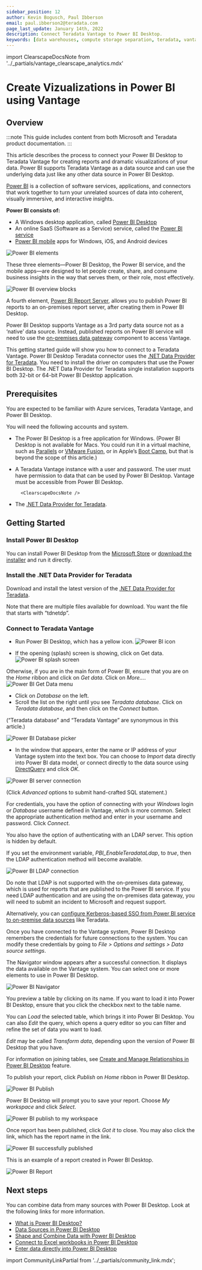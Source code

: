```yaml
---
sidebar_position: 12
author: Kevin Bogusch, Paul Ibberson
email: paul.ibberson2@teradata.com
page_last_update: January 14th, 2022
description: Connect Teradata Vantage to Power BI Desktop.
keywords: [data warehouses, compute storage separation, teradata, vantage, cloud data platform, object storage, business intelligence, enterprise analytics, microsoft power bi, power bi]
---
```

import ClearscapeDocsNote from '../_partials/vantage_clearscape_analytics.mdx'

# Create Vizualizations in Power BI using Vantage

## Overview

:::note
This guide includes content from both Microsoft and Teradata product documentation.
:::

This article describes the process to connect your Power BI Desktop to Teradata Vantage for creating reports and dramatic visualizations of your data.  Power BI supports Teradata Vantage as a data source and can use the underlying data just like any other data source in Power BI Desktop.

[Power BI](https://docs.microsoft.com/en-us/power-bi/power-bi-overview) is a collection of software services, applications, and connectors that work together to turn your unrelated sources of data into coherent, visually immersive, and interactive insights.

**Power BI consists of:**
* A Windows desktop application, called [Power BI Desktop](https://docs.microsoft.com/en-us/power-bi/fundamentals/desktop-what-is-desktop)
* An online SaaS (Software as a Service) service, called the [Power BI service](https://docs.microsoft.com/en-us/power-bi/fundamentals/power-bi-service-overview)
* [Power BI mobile](https://docs.microsoft.com/en-us/power-bi/consumer/mobile/mobile-apps-for-mobile-devices) apps for Windows, iOS, and Android devices

![Power BI elements](../business-intelligence/images/connect-power-bi/power.bi.elements.png)

These three elements—Power BI Desktop, the Power BI service, and the mobile apps—are designed to let people create, share, and consume business insights in the way that serves them, or their role, most effectively.

![Power BI overview blocks](../business-intelligence/images/connect-power-bi/power.bi.overview.blocks.png)

A fourth element, [Power BI Report Server](https://docs.microsoft.com/en-us/power-bi/report-server/get-started), allows you to publish Power BI reports to an on-premises report server, after creating them in Power BI Desktop.

Power BI Desktop supports Vantage as a 3rd party data source not as a ‘native’ data source.  Instead, published reports on Power BI service will need to use the [on-premises data gateway](https://docs.microsoft.com/en-us/power-bi/connect-data/service-gateway-onprem) component to access Vantage.

This getting started guide will show you how to connect to a Teradata Vantage. Power BI Desktop Teradata connector uses the [.NET Data Provider for Teradata](https://downloads.teradata.com/download/connectivity/net-data-provider-for-teradata). You need to install the driver on computers that use the Power BI Desktop. The .NET Data Provider for Teradata single installation supports both 32-bit or 64-bit Power BI Desktop application.

## Prerequisites
You are expected to be familiar with Azure services, Teradata Vantage, and Power BI Desktop.

You will need the following accounts and system.

* The Power BI Desktop is a free application for Windows. (Power BI Desktop is not available for Macs. You could run it in a virtual machine, such as [Parallels](https://www.parallels.com) or [VMware Fusion](https://www.vmware.com/products/fusion.html), or in Apple’s [Boot Camp](https://support.apple.com/en-vn/boot-camp), but that is beyond the scope of this article.)

* A Teradata Vantage instance with a user and password. The user must have permission to data that can be used by Power BI Desktop. Vantage must be accessible from Power BI Desktop.

        <ClearscapeDocsNote />


* The [.NET Data Provider for Teradata](https://downloads.teradata.com/download/connectivity/net-data-provider-for-teradata).

## Getting Started
### Install Power BI Desktop
You can install Power BI Desktop from the [Microsoft Store](https://aka.ms/pbidesktopstore) or [download the installer](https://aka.ms/pbiSingleInstaller) and run it directly.

### Install the .NET Data Provider for Teradata
Download and install the latest version of the [.NET Data Provider for Teradata](https://downloads.teradata.com/download/connectivity/net-data-provider-for-teradata).

Note that there are multiple files available for download. You want the file that starts with “tdnetdp”.

### Connect to Teradata Vantage
* Run Power BI Desktop, which has a yellow icon. 
![Power BI icon](../business-intelligence/images/connect-power-bi/power.bi.icon.png)

* If the opening (splash) screen is showing, click on Get data.
        ![Power BI splash screen](../business-intelligence/images/connect-power-bi/power.bi.splash.screen.png)

Otherwise, if you are in the main form of Power BI, ensure that you are on the _Home_ ribbon and click on _Get data_. Click on _More…_.
    ![Power BI Get Data menu](../business-intelligence/images/connect-power-bi/power.bi.get.data.menu.png)

* Click on _Database_ on the left.
* Scroll the list on the right until you see _Teradata database_. Click on _Teradata database_, and then click on the _Connect_ button.

(“Teradata database” and “Teradata Vantage” are synonymous in this article.)

![Power BI Database picker](../business-intelligence/images/connect-power-bi/power.bi.database.picker.png)

* In the window that appears, enter the name or IP address of your Vantage system into the text box. You can choose to _Import_ data directly into Power BI data model, or connect directly to the data source using [DirectQuery](https://docs.microsoft.com/en-us/power-bi/desktop-use-directquery) and click _OK_.

![Power BI server connection](../business-intelligence/images/connect-power-bi/power.bi.server.connect.png)

(Click _Advanced_ options to submit hand-crafted SQL statement.)

For credentials, you have the option of connecting with your _Windows_ login or _Database_ username defined in Vantage, which is more common. Select the appropriate    authentication method and enter in your username and password. Click _Connect_.

You also have the option of authenticating with an LDAP server. This option is hidden by default.

If you set the environment variable, _PBI_EnableTeradataLdap_, to _true_, then the LDAP authentication method will become available.

![Power BI LDAP connection](../business-intelligence/images/connect-power-bi/power.bi.ldap.png)

Do note that LDAP is not supported with the on-premises data gateway, which is used for reports that are published to the Power BI service. If you need LDAP authentication and are using the on-premises data gateway, you will need to submit an incident to Microsoft and request support.

Alternatively, you can [configure Kerberos-based SSO from Power BI service to on-premise data sources](https://docs.microsoft.com/en-us/power-bi/connect-data/service-gateway-sso-kerberos) like Teradata.

Once you have connected to the Vantage system, Power BI Desktop remembers the credentials for future connections to the system. You can modify these credentials by going to _File > Options and settings > Data source settings_.

The Navigator window appears after a successful connection. It displays the data available on the Vantage system. You can select one or more elements to use in Power BI Desktop.

![Power BI Navigator](../business-intelligence/images/connect-power-bi/power.bi.navigator.png)

You preview a table by clicking on its name. If you want to load it into Power BI Desktop, ensure that you click the checkbox next to the table name.

You can _Load_ the selected table, which brings it into Power BI Desktop. You can also _Edit_ the query, which opens a query editor so you can filter and refine the set of data you want to load.

_Edit_ may be called _Transform data_, depending upon the version of Power BI Desktop that you have.

For information on joining tables, see [Create and Manage Relationships in Power BI Desktop](https://docs.microsoft.com/en-us/power-bi/desktop-create-and-manage-relationships) feature.

To publish your report, click _Publish_ on _Home_ ribbon in Power BI Desktop.

![Power BI Publish](../business-intelligence/images/connect-power-bi/power.bi.publish.png)

Power BI Desktop will prompt you to save your report. Choose _My workspace_ and click _Select_. 

![Power BI publish to my workspace](../business-intelligence/images/connect-power-bi/power.bi.workspace.png)

Once report has been published, click _Got it_ to close. You may also click the link, which has the report name in the link.

![Power BI successfully published](../business-intelligence/images/connect-power-bi/power.bi.success.png)

This is an example of a report created in Power BI Desktop.

![Power BI Report](../business-intelligence/images/connect-power-bi/power.bi.report.png)

## Next steps
You can combine data from many sources with Power BI Desktop. Look at the following links for more information.

* [What is Power BI Desktop?](https://docs.microsoft.com/en-us/power-bi/desktop-what-is-desktop)
* [Data Sources in Power BI Desktop](https://docs.microsoft.com/en-us/power-bi/desktop-data-sources)
* [Shape and Combine Data with Power BI Desktop](https://docs.microsoft.com/en-us/power-bi/desktop-shape-and-combine-data)
* [Connect to Excel workbooks in Power BI Desktop](https://docs.microsoft.com/en-us/power-bi/desktop-connect-excel)
* [Enter data directly into Power BI Desktop](https://docs.microsoft.com/en-us/power-bi/desktop-enter-data-directly-into-desktop)

import CommunityLinkPartial from '../_partials/community_link.mdx';

<CommunityLinkPartial />
